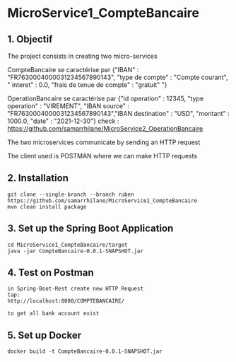 # MicroService1_CompteBancaire
## 1. Objectif

The project consists in creating two micro-services

CompteBancaire se caractérise par {"IBAN" : "FR7630004000031234567890143", "type de compte" : "Compte courant", " interet" : 0.0, "frais de tenue de compte" : "gratuit" "}


OperationBancaire se caractérise par {"id operation" : 12345, "type operation" : "VIREMENT", "IBAN source" : "FR7630004000031234567890143","IBAN destination" : "USD", "montant" : 1000.0, "date" : "2021-12-30"} 
check  : https://github.com/samarrhilane/MicroService2_OperationBancaire

The two microservices communicate by sending an HTTP request

The client used is POSTMAN where we can make HTTP requests

## 2. Installation 

```
git clone --single-branch --branch ruben https://github.com/samarrhilane/MicroService1_CompteBancaire
mvn clean install package
```

## 3. Set up the Spring Boot Application

```
cd MicroService1_CompteBancaire/target
java -jar CompteBancaire-0.0.1-SNAPSHOT.jar
```
## 4. Test on Postman

```
in Spring-Boot-Rest create new HTTP Request
tap:
http://localhost:8080/COMPTEBANCAIRE/

to get all bank account exist
```

## 5. Set up Docker

```
docker build -t CompteBancaire-0.0.1-SNAPSHOT.jar 
```
